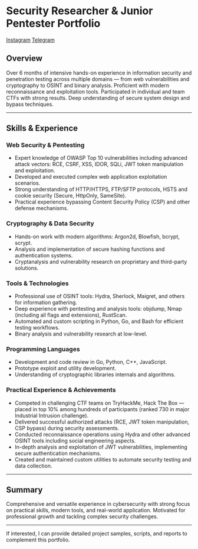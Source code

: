 # Security Researcher & Junior Pentester Portfolio
[Instagram](https://www.instagram.com/m4g4.a/)
[Telegram](https://t.me/Hammelio)

## Overview

Over 6 months of intensive hands-on experience in information security and penetration testing across multiple domains — from web vulnerabilities and cryptography to OSINT and binary analysis. Proficient with modern reconnaissance and exploitation tools. Participated in individual and team CTFs with strong results. Deep understanding of secure system design and bypass techniques.

---

## Skills & Experience

### Web Security & Pentesting  
- Expert knowledge of OWASP Top 10 vulnerabilities including advanced attack vectors: RCE, CSRF, XSS, IDOR, SQLi, JWT token manipulation and exploitation.  
- Developed and executed complex web application exploitation scenarios.  
- Strong understanding of HTTP/HTTPS, FTP/SFTP protocols, HSTS and cookie security (Secure, HttpOnly, SameSite).  
- Practical experience bypassing Content Security Policy (CSP) and other defense mechanisms.

### Cryptography & Data Security  
- Hands-on work with modern algorithms: Argon2d, Blowfish, bcrypt, scrypt.  
- Analysis and implementation of secure hashing functions and authentication systems.  
- Cryptanalysis and vulnerability research on proprietary and third-party solutions.

### Tools & Technologies  
- Professional use of OSINT tools: Hydra, Sherlock, Maigret, and others for information gathering.  
- Deep experience with pentesting and analysis tools: objdump, Nmap (including all flags and extensions), RustScan.  
- Automated and custom scripting in Python, Go, and Bash for efficient testing workflows.  
- Binary analysis and vulnerability research at low-level.

### Programming Languages  
- Development and code review in Go, Python, C++, JavaScript.  
- Prototype exploit and utility development.  
- Understanding of cryptographic libraries internals and algorithms.

### Practical Experience & Achievements  
- Competed in challenging CTF teams on TryHackMe, Hack The Box — placed in top 10% among hundreds of participants (ranked 730 in major Industrial Intrusion challenge).  
- Delivered successful authorized attacks (RCE, JWT token manipulation, CSP bypass) during security assessments.  
- Conducted reconnaissance operations using Hydra and other advanced OSINT tools including social engineering aspects.  
- In-depth analysis and exploitation of JWT vulnerabilities, implementing secure authentication mechanisms.  
- Created and maintained custom utilities to automate security testing and data collection.

---

## Summary

Comprehensive and versatile experience in cybersecurity with strong focus on practical skills, modern tools, and real-world application. Motivated for professional growth and tackling complex security challenges.

---

If interested, I can provide detailed project samples, scripts, and reports to complement this portfolio.
